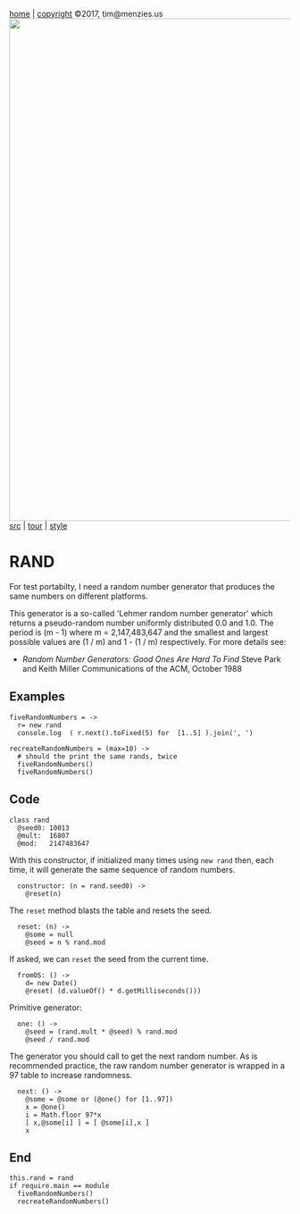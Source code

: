 [home](http://tiny.cc/koff) |
[copyright](https://github.com/koffee/script/blob/master/LICENSE.md) &copy;2017, tim&commat;menzies.us<br>
[<img width=900 src=https://raw.githubusercontent.com/koffee/script/master/img/head.jpg>](http://tiny.cc/koff)<br>
[src](https://github.com/koffee/script/tree/master/lib) |
[tour](https://github.com/koffee/script/blob/master/docs/TOUR.md) |
[style](https://github.com/koffee/script/blob/master/docs/STYLE.md)

# RAND

For test portabilty, I need a random number generator that produces the same numbers on different platforms.

This generator is a so-called 'Lehmer random number generator' which returns a pseudo-random number uniformly distributed 0.0 and 1.0. The period is (m - 1) where m = 2,147,483,647 and the smallest and largest possible values are (1 / m) and 1 - (1 / m) respectively. For more details see:

- _Random Number Generators: Good Ones Are Hard To Find_ Steve Park and Keith Miller Communications of the ACM, October 1988

## Examples

    fiveRandomNumbers = ->
      r= new rand
      console.log  ( r.next().toFixed(5) for  [1..5] ).join(', ')

    recreateRandomNumbers = (max=10) ->
      # should the print the same rands, twice
      fiveRandomNumbers()
      fiveRandomNumbers()

## Code

    class rand
      @seed0: 10013
      @mult:  16807
      @mod:   2147483647

With this constructor, if initialized many times using `new rand`
then, each time, it will generate the same sequence of random
numbers.

      constructor: (n = rand.seed0) ->
        @reset(n)

The `reset` method blasts the table and resets the seed.

      reset: (n) ->
        @some = null
        @seed = n % rand.mod

If asked, we can `reset` the seed from the current time.

      fromOS: () ->
        d= new Date()
        @reset( (d.valueOf() * d.getMilliseconds()))

Primitive generator:

      one: () ->
        @seed = (rand.mult * @seed) % rand.mod
        @seed / rand.mod

The generator you should call to get the next random number.  As
is recommended practice, the raw random number generator is wrapped
in a 97 table to increase randomness.

      next: () ->
        @some = @some or (@one() for [1..97])
        x = @one()
        i = Math.floor 97*x
        [ x,@some[i] ] = [ @some[i],x ]
        x

## End

    this.rand = rand
    if require.main == module
      fiveRandomNumbers()
      recreateRandomNumbers()
